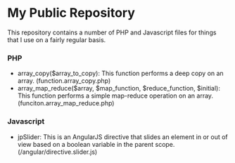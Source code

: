 My Public Repository
====================

This repository contains a number of PHP and Javascript files for things that I use on a fairly regular basis.

### PHP

* array_copy($array_to_copy): This function performs a deep copy on an array. (function.array_copy.php)
* array_map_reduce($array, $map_function, $reduce_function, $initial): This function performs a simple map-reduce operation on an array. (funciton.array_map_reduce.php)

### Javascript

* jpSlider: This is an AngularJS directive that slides an element in or out of view based on a boolean variable in the parent scope. (/angular/directive.slider.js)
